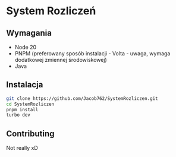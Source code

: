 # System Rozliczeń

## Wymagania

- Node 20
- PNPM (preferowany sposób instalacji - Volta - uwaga, wymaga dodatkowej zmiennej środowiskowej)
- Java

## Instalacja

```bash
git clone https://github.com/Jacob762/SystemRozliczen.git
cd SystemRozliczen
pnpm install
turbo dev
```

## Contributing

Not really xD
